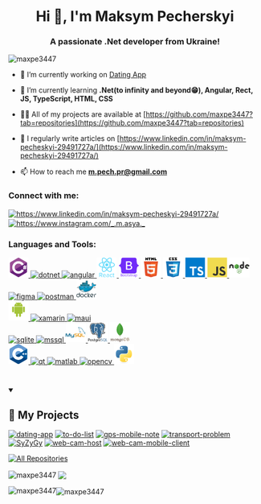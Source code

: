 <h1 align="center">Hi 👋, I'm Maksym Pecherskyi</h1>
<h3 align="center">A passionate .Net developer from Ukraine!</h3>

<p align="left"> <img src="https://komarev.com/ghpvc/?username=maxpe3447&label=Profile%20views&color=0e75b6&style=flat" alt="maxpe3447" /> </p>

- 🔭 I’m currently working on [Dating App](https://github.com/maxpe3447/DatingApp)

- 🌱 I’m currently learning **.Net(to infinity and beyond😁), Angular, Rect, JS, TypeScript, HTML, CSS**

- 👨‍💻 All of my projects are available at [https://github.com/maxpe3447?tab=repositories](https://github.com/maxpe3447?tab=repositories)

- 📝 I regularly write articles on [https://www.linkedin.com/in/maksym-pecheskyi-29491727a/](https://www.linkedin.com/in/maksym-pecheskyi-29491727a/)

- 📫 How to reach me **m.pech.pr@gmail.com**

<h3 align="left">Connect with me:</h3>
<p align="left">
<a href="https://linkedin.com/in/https://www.linkedin.com/in/maksym-pecheskyi-29491727a/" target="blank"><img align="center" src="https://raw.githubusercontent.com/rahuldkjain/github-profile-readme-generator/master/src/images/icons/Social/linked-in-alt.svg" alt="https://www.linkedin.com/in/maksym-pecheskyi-29491727a/" height="30" width="40" /></a>
<a href="https://instagram.com/https://www.instagram.com/_.m.asya._" target="blank"><img align="center" src="https://raw.githubusercontent.com/rahuldkjain/github-profile-readme-generator/master/src/images/icons/Social/instagram.svg" alt="https://www.instagram.com/_.m.asya._" height="30" width="40" /></a>
</p>

<h3 align="left">Languages and Tools:</h3>
<p align="left">
  <!--   C# -->
  <a href="https://www.w3schools.com/cs/" target="_blank" rel="noreferrer"> <img src="https://raw.githubusercontent.com/devicons/devicon/master/icons/csharp/csharp-original.svg" alt="csharp" width="40" height="40"/> </a> 
  <!--   .Net -->
  <a href="https://dotnet.microsoft.com/" target="_blank" rel="noreferrer"> <img src="https://upload.wikimedia.org/wikipedia/commons/7/7d/Microsoft_.NET_logo.svg" alt="dotnet" width="40" height="40"/> </a> 
  <!--   ANGULAR -->
  <a href="https://angular.io" target="_blank" rel="noreferrer"> <img src="https://angular.io/assets/images/logos/angular/angular.svg" alt="angular" width="40" height="40"/> </a>
  <!--   REACT -->
  <a href="https://reactjs.org/" target="_blank" rel="noreferrer"> <img src="https://raw.githubusercontent.com/devicons/devicon/master/icons/react/react-original-wordmark.svg" alt="react" width="40" height="40"/> </a> 
<!--   BOOTSTRAP -->
  <a href="https://getbootstrap.com" target="_blank" rel="noreferrer"> <img src="https://raw.githubusercontent.com/devicons/devicon/master/icons/bootstrap/bootstrap-plain-wordmark.svg" alt="bootstrap" width="40" height="40"/> </a> 
  <!--   HTML -->
  <a href="https://www.w3.org/html/" target="_blank" rel="noreferrer"> <img src="https://raw.githubusercontent.com/devicons/devicon/master/icons/html5/html5-original-wordmark.svg" alt="html5" width="40" height="40"/> </a> 
  <!--   CSS -->
  <a href="https://www.w3schools.com/css/" target="_blank" rel="noreferrer"> <img src="https://raw.githubusercontent.com/devicons/devicon/master/icons/css3/css3-original-wordmark.svg" alt="css3" width="40" height="40"/> </a> 
  <!--   TS -->
  <a href="https://www.typescriptlang.org/" target="_blank" rel="noreferrer"> <img src="https://raw.githubusercontent.com/devicons/devicon/master/icons/typescript/typescript-original.svg" alt="typescript" width="40" height="40"/> </a> 
  <!--   JS -->
  <a href="https://developer.mozilla.org/en-US/docs/Web/JavaScript" target="_blank" rel="noreferrer"> <img src="https://raw.githubusercontent.com/devicons/devicon/master/icons/javascript/javascript-original.svg" alt="javascript" width="40" height="40"/> </a> 
  <!--   NODE JS -->
  <a href="https://nodejs.org" target="_blank" rel="noreferrer"> <img src="https://raw.githubusercontent.com/devicons/devicon/master/icons/nodejs/nodejs-original-wordmark.svg" alt="nodejs" width="40" height="40"/> </a> 
<!--   FIGMA -->
  <a href="https://www.figma.com/" target="_blank" rel="noreferrer"> <img src="https://www.vectorlogo.zone/logos/figma/figma-icon.svg" alt="figma" width="40" height="40"/> </a> 
<!--   POSTMAN -->
  <a href="https://postman.com" target="_blank" rel="noreferrer"> <img src="https://www.vectorlogo.zone/logos/getpostman/getpostman-icon.svg" alt="postman" width="40" height="40"/> </a> 
<!-- DOCKER -->
  <a href="https://www.docker.com/" target="_blank" rel="noreferrer"> <img src="https://raw.githubusercontent.com/devicons/devicon/master/icons/docker/docker-original-wordmark.svg" alt="docker" width="40" height="40"/> </a>
  <br>
  <!--   ANDROID -->
  <a href="https://developer.android.com" target="_blank" rel="noreferrer"> <img src="https://raw.githubusercontent.com/devicons/devicon/master/icons/android/android-original-wordmark.svg" alt="android" width="40" height="40"/> </a> 
<!--   XAMARIN -->
  <a href="https://dotnet.microsoft.com/apps/xamarin" target="_blank" rel="noreferrer"> <img src="https://raw.githubusercontent.com/detain/svg-logos/780f25886640cef088af994181646db2f6b1a3f8/svg/xamarin.svg" alt="xamarin" width="40" height="40"/> </a> 
<!--   MIUA -->
  <a href="https://learn.microsoft.com/en-us/dotnet/maui/what-is-maui?view=net-maui-8.0" target="_blank" rel="noreferrer"> <img src="https://lightningchart.com/wp-content/uploads/images/icons/maui-logo.svg" alt="maui" width="40" height="40"/> </a> 
  <br>
<!--   SQLITE -->
  <a href="https://www.sqlite.org/" target="_blank" rel="noreferrer"> <img src="https://www.vectorlogo.zone/logos/sqlite/sqlite-icon.svg" alt="sqlite" width="40" height="40"/> </a> 
  <!--   MSSQL -->
  <a href="https://www.microsoft.com/en-us/sql-server" target="_blank" rel="noreferrer"> <img src="https://www.svgrepo.com/show/303229/microsoft-sql-server-logo.svg" alt="mssql" width="40" height="40"/> </a> 
<!--   MYSQL -->
  <a href="https://www.mysql.com/" target="_blank" rel="noreferrer"> <img src="https://raw.githubusercontent.com/devicons/devicon/master/icons/mysql/mysql-original-wordmark.svg" alt="mysql" width="40" height="40"/> </a> 
  <!--   POSTGRES-SQL -->
  <a href="https://www.postgresql.org" target="_blank" rel="noreferrer"> <img src="https://raw.githubusercontent.com/devicons/devicon/master/icons/postgresql/postgresql-original-wordmark.svg" alt="postgresql" width="40" height="40"/> </a> 
  <!--   MONGODB -->
  <a href="https://www.mongodb.com/" target="_blank" rel="noreferrer"> <img src="https://raw.githubusercontent.com/devicons/devicon/master/icons/mongodb/mongodb-original-wordmark.svg" alt="mongodb" width="40" height="40"/> </a> 
  <br>
<!--   C++ -->
  <a href="https://www.w3schools.com/cpp/" target="_blank" rel="noreferrer"> <img src="https://raw.githubusercontent.com/devicons/devicon/master/icons/cplusplus/cplusplus-original.svg" alt="cplusplus" width="40" height="40"/> </a> 
<!--   QT -->
  <a href="https://www.qt.io/" target="_blank" rel="noreferrer"> <img src="https://upload.wikimedia.org/wikipedia/commons/0/0b/Qt_logo_2016.svg" alt="qt" width="40" height="40"/> </a> 
<!--   MATLAB -->
  <a href="https://www.mathworks.com/" target="_blank" rel="noreferrer"> <img src="https://upload.wikimedia.org/wikipedia/commons/2/21/Matlab_Logo.png" alt="matlab" width="40" height="40"/> </a>
<!--   OPEN-CV -->
  <a href="https://opencv.org/" target="_blank" rel="noreferrer"> <img src="https://www.vectorlogo.zone/logos/opencv/opencv-icon.svg" alt="opencv" width="40" height="40"/> </a> 
<!--   PYTHON -->
  <a href="https://www.python.org" target="_blank" rel="noreferrer"> <img src="https://raw.githubusercontent.com/devicons/devicon/master/icons/python/python-original.svg" alt="python" width="40" height="40"/> </a> 

</p>

#
<details open> 
  <summary><h2>📘 My Projects</h2></summary>
  <p align="left">
    <a href="https://github.com/maxpe3447/DatingApp"><img width="278" src="https://denvercoder1-github-readme-stats.vercel.app/api/pin/?username=maxpe3447&repo=DatingApp&theme=dark&bg_color=1F222E" alt="dating-app"></a>
    <a href="https://github.com/maxpe3447/ToDoList"><img width="278" src="https://denvercoder1-github-readme-stats.vercel.app/api/pin/?username=maxpe3447&repo=ToDoList&theme=dark&bg_color=1F222E" alt="to-do-list"></a>
    <a href="https://github.com/maxpe3447/GPSNote"><img width="278" src="https://denvercoder1-github-readme-stats.vercel.app/api/pin/?username=maxpe3447&repo=GPSNote&theme=dark&bg_color=1F222E" alt="gps-mobile-note"></a>
    <a href="https://github.com/maxpe3447/TransportProblemWebApp"><img width="278" src="https://denvercoder1-github-readme-stats.vercel.app/api/pin/?username=maxpe3447&repo=TransportProblemWebApp&theme=dark&bg_color=1F222E" alt="transport-problem"></a>
   <a href="https://github.com/maxpe3447/SyZyGy"><img width="278" src="https://denvercoder1-github-readme-stats.vercel.app/api/pin/?username=maxpe3447&repo=SyZyGy&theme=dark&bg_color=1F222E" alt="SyZyGy"></a>
     <a href="https://github.com/maxpe3447/WebCameraHost"><img width="278" src="https://denvercoder1-github-readme-stats.vercel.app/api/pin/?username=maxpe3447&repo=WebCameraHost&theme=dark&bg_color=1F222E" alt="web-cam-host"></a>
     <a href="https://github.com/maxpe3447/WebCamera-MobileClient"><img width="278" src="https://denvercoder1-github-readme-stats.vercel.app/api/pin/?username=maxpe3447&repo=WebCamera-MobileClient&theme=dark&bg_color=1F222E" alt="web-cam-mobile-client"></a>
  </p>

  <a href="https://github.com/maxpe3447?tab=repositories"><img alt="All Repositories" title="All Repositories" src="https://custom-icon-badges.demolab.com/badge/-Click%20Here%20For%20All%20My%20Repos-1F222E?style=for-the-badge&logoColor=white&logo=repo"/></a>
</details>

<p>
<img align="center" src="https://github-readme-stats.vercel.app/api?username=maxpe3447&show_icons=true&locale=en&theme=dark&bg_color=1F222E" alt="maxpe3447" />
<a href="https://github.com/maxpe3447/maxpe3447">
  <img align="center" src="https://github-readme-stats.vercel.app/api/top-langs/?username=maxpe3447&hide=java&title_color=ffffff&text_color=c9cacc&icon_color=2bbc8a&bg_color=1d1f21&langs_count=3" />
</a>
  </p>
<p><img align="center" src="https://github-readme-streak-stats.herokuapp.com/?user=maxpe3447&theme=dark&bg_color=1F222E" alt="maxpe3447" />
<img align="left" src="https://github-readme-stats.vercel.app/api/top-langs?username=maxpe3447&show_icons=true&locale=en&layout=compact&theme=dark&bg_color=1F222E" alt="maxpe3447" />

</p>
